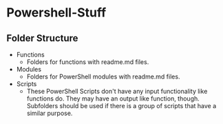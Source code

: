 # Powershell-Stuff

## Folder Structure

* Functions
    * Folders for functions with readme.md files.
* Modules
    * Folders for PowerShell modules with readme.md files.
* Scripts
    * These PowerShell Scripts don't have any input functionality like functions do. They may have an output like function, though. Subfolders should be used if there is a group of scripts that have a similar purpose.
